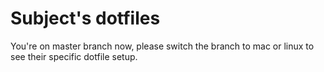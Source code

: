 # Subject's dotfiles
You're on master branch now, please switch the branch to mac or linux to see their specific dotfile setup.